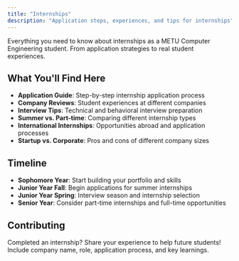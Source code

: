 ```yaml
---
title: "Internships"
description: "Application steps, experiences, and tips for internships"
---
```


Everything you need to know about internships as a METU Computer Engineering student. From application strategies to real student experiences.

## What You'll Find Here

- **Application Guide**: Step-by-step internship application process
- **Company Reviews**: Student experiences at different companies
- **Interview Tips**: Technical and behavioral interview preparation
- **Summer vs. Part-time**: Comparing different internship types
- **International Internships**: Opportunities abroad and application processes
- **Startup vs. Corporate**: Pros and cons of different company sizes

## Timeline

- **Sophomore Year**: Start building your portfolio and skills
- **Junior Year Fall**: Begin applications for summer internships
- **Junior Year Spring**: Interview season and internship selection
- **Senior Year**: Consider part-time internships and full-time opportunities

## Contributing

Completed an internship? Share your experience to help future students! Include company name, role, application process, and key learnings. 